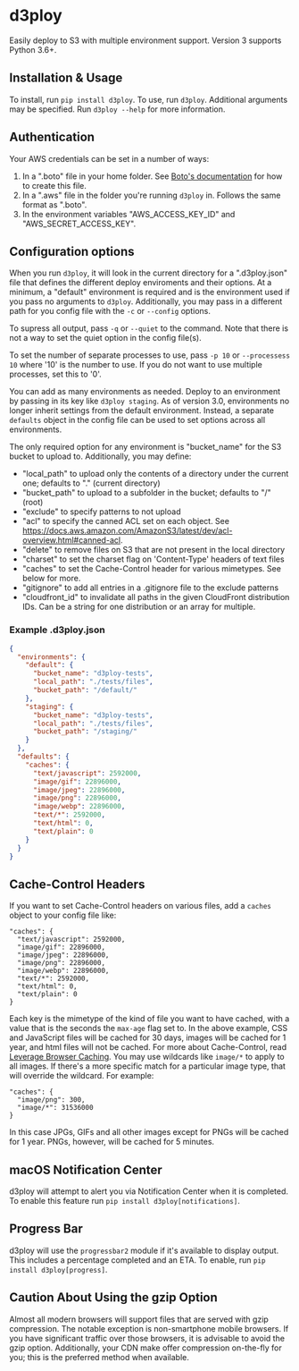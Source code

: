 # d3ploy

Easily deploy to S3 with multiple environment support. Version 3 supports Python 3.6+.

## Installation & Usage

To install, run `pip install d3ploy`.
To use, run `d3ploy`. Additional arguments may be specified. Run `d3ploy --help` for more information.

## Authentication

Your AWS credentials can be set in a number of ways:

1. In a ".boto" file in your home folder. See [Boto's documentation](http://docs.pythonboto.org/en/latest/boto_config_tut.html) for how to create this file.
2. In a ".aws" file in the folder you're running `d3ploy` in. Follows the same format as ".boto".
3. In the environment variables "AWS_ACCESS_KEY_ID" and "AWS_SECRET_ACCESS_KEY".

## Configuration options

When you run `d3ploy`, it will look in the current directory for a ".d3ploy.json" file that defines the different deploy enviroments and their options. At a minimum, a "default" environment is required and is the environment used if you pass no arguments to `d3ploy`. Additionally, you may pass in a different path for you config file with the `-c` or `--config` options.

To supress all output, pass `-q` or `--quiet` to the command. Note that there is not a way to set the quiet option in the config file(s).

To set the number of separate processes to use, pass `-p 10` or `--processess 10` where '10' is the number to use. If you do not want to use multiple processes, set this to '0'.

You can add as many environments as needed. Deploy to an environment by passing in its key like `d3ploy staging`. As of version 3.0, environments no longer inherit settings from the default environment. Instead, a separate `defaults` object in the config file can be used to set options across all environments.

The only required option for any environment is "bucket_name" for the S3 bucket to upload to. Additionally, you may define:

- "local_path" to upload only the contents of a directory under the current one; defaults to "." (current directory)
- "bucket_path" to upload to a subfolder in the bucket; defaults to "/" (root)
- "exclude" to specify patterns to not upload
- "acl" to specify the canned ACL set on each object. See https://docs.aws.amazon.com/AmazonS3/latest/dev/acl-overview.html#canned-acl.
- "delete" to remove files on S3 that are not present in the local directory
- "charset" to set the charset flag on 'Content-Type' headers of text files
- "caches" to set the Cache-Control header for various mimetypes. See below for more.
- "gitignore" to add all entries in a .gitignore file to the exclude patterns
- "cloudfront_id" to invalidate all paths in the given CloudFront distribution IDs. Can be a string for one distribution or an array for multiple.

### Example .d3ploy.json

```json
{
  "environments": {
    "default": {
      "bucket_name": "d3ploy-tests",
      "local_path": "./tests/files",
      "bucket_path": "/default/"
    },
    "staging": {
      "bucket_name": "d3ploy-tests",
      "local_path": "./tests/files",
      "bucket_path": "/staging/"
    }
  },
  "defaults": {
    "caches": {
      "text/javascript": 2592000,
      "image/gif": 22896000,
      "image/jpeg": 22896000,
      "image/png": 22896000,
      "image/webp": 22896000,
      "text/*": 2592000,
      "text/html": 0,
      "text/plain": 0
    }
  }
}
```

## Cache-Control Headers

If you want to set Cache-Control headers on various files, add a `caches` object to your config file like:

```
"caches": {
  "text/javascript": 2592000,
  "image/gif": 22896000,
  "image/jpeg": 22896000,
  "image/png": 22896000,
  "image/webp": 22896000,
  "text/*": 2592000,
  "text/html": 0,
  "text/plain": 0
}
```

Each key is the mimetype of the kind of file you want to have cached, with a value that is the seconds the `max-age` flag set to. In the above example, CSS and JavaScript files will be cached for 30 days, images will be cached for 1 year, and html files will not be cached. For more about Cache-Control, read [Leverage Browser Caching](https://developers.google.com/speed/docs/insights/LeverageBrowserCaching). You may use wildcards like `image/*` to apply to all images. If there's a more specific match for a particular image type, that will override the wildcard. For example:

```
"caches": {
  "image/png": 300,
  "image/*": 31536000
}
```

In this case JPGs, GIFs and all other images except for PNGs will be cached for 1 year. PNGs, however, will be cached for 5 minutes.

## macOS Notification Center

d3ploy will attempt to alert you via Notification Center when it is completed. To enable this feature run `pip install d3ploy[notifications]`.

## Progress Bar

d3ploy will use the `progressbar2` module if it's available to display output. This includes a percentage completed and an ETA. To enable, run `pip install d3ploy[progress]`.

## Caution About Using the gzip Option

Almost all modern browsers will support files that are served with gzip compression. The notable exception is non-smartphone mobile browsers. If you have significant traffic over those browsers, it is advisable to avoid the gzip option. Additionally, your CDN make offer compression on-the-fly for you; this is the preferred method when available.
